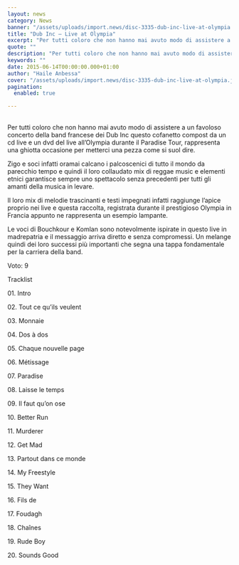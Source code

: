 ```yaml
---
layout: news
category: News
banner: "/assets/uploads/import.news/disc-3335-dub-inc-live-at-olympia.jpg"
title: "Dub Inc – Live at Olympia"
excerpt: "Per tutti coloro che non hanno mai avuto modo di assistere a un favoloso concerto della band francese dei Dub Inc questo cofanetto compost da un cd live e un dvd del live all’Olympia durante il Paradise Tour, rappresenta una ghiotta occasione per metterci una pezza come si suol dire. Zigo e soci infatti oramai [&hellip"
quote: ""
description: "Per tutti coloro che non hanno mai avuto modo di assistere a un favoloso concerto della band francese dei Dub Inc questo cofanetto compost da un cd live e un dvd del live all’Olympia durante il Paradise Tour, rappresenta una ghiotta occasione per metterci una pezza come si suol dire. Zigo e soci infatti oramai [&hellip"
keywords: ""
date: 2015-06-14T00:00:00.000+01:00
author: "Haile Anbessa"
cover: "/assets/uploads/import.news/disc-3335-dub-inc-live-at-olympia.jpg"
pagination:
  enabled: true

---
```


[](https://hotmc.com/wp-content/uploads/2015/06/disc-3335-dub-inc-live-at-olympia.jpg)  
Per tutti coloro che non hanno mai avuto modo di assistere a un favoloso concerto della band francese dei Dub Inc questo cofanetto compost da un cd live e un dvd del live all’Olympia durante il Paradise Tour, rappresenta una ghiotta occasione per metterci una pezza come si suol dire.

Zigo e soci infatti oramai calcano i palcoscenici di tutto il mondo da parecchio tempo e quindi il loro collaudato mix di reggae music e elementi etnici garantisce sempre uno spettacolo senza precedenti per tutti gli amanti della musica in levare.

Il loro mix di melodie trascinanti e testi impegnati infatti raggiunge l’apice proprio nei live e questa raccolta, registrata durante il prestigioso Olympia in Francia appunto ne rappresenta un esempio lampante.

Le voci di Bouchkour e Komlan sono notevolmente ispirate in questo live in madrepatria e il messaggio arriva diretto e senza compromessi. Un melange quindi dei loro successi più importanti che segna una tappa fondamentale per la carriera della band.

Voto: 9

Tracklist

01\. Intro

02\. Tout ce qu’ils veulent

03\. Monnaie

04\. Dos à dos

05\. Chaque nouvelle page

06\. Métissage

07\. Paradise

08\. Laisse le temps

09\. Il faut qu’on ose

10\. Better Run

11\. Murderer

12\. Get Mad

13\. Partout dans ce monde

14\. My Freestyle

15\. They Want

16\. Fils de

17\. Foudagh

18\. Chaînes

19\. Rude Boy

20\. Sounds Good